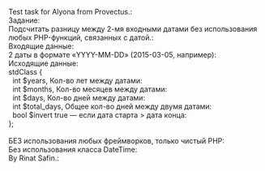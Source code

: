 Test task for Alyona from Provectus.:<br/>
Задание:<br/>
Подсчитать разницу между 2-мя входными датами без использования любых PHP-функций, связанных с датой.:<br/>
Входящие данные:<br/>
2 даты в формате «YYYY-MM-DD» (2015-03-05, например):<br/>
Исходящие данные:<br/>
stdClass&nbsp;{<br/>
&nbsp; int $years, Кол-во лет между датами:<br/>
&nbsp; int $months, Кол-во месяцев между датами:<br/>
&nbsp; int $days, Кол-во дней между датами:<br/>
&nbsp; int $total_days, Общее кол-во дней между двумя датами:<br/>
&nbsp; bool $invert true — если дата старта > дата конца:<br/>
};
<br/><br/>
БЕЗ использования любых фреймворков, только чистый PHP:<br/>
Без использования класса DateTime:<br/>
By Rinat Safin.:<br/>
